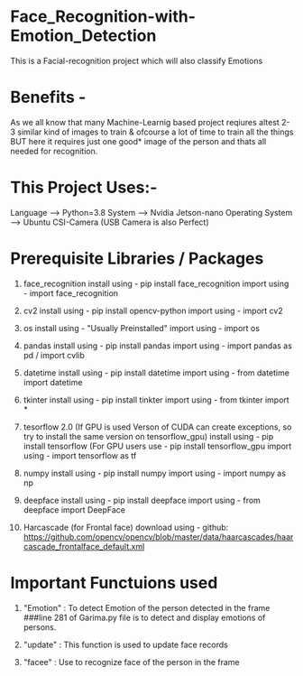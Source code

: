 # Face_Recognition-with-Emotion_Detection

This is a Facial-recognition project which will also classify Emotions

# Benefits - 
As we all know that many Machine-Learnig based project reqiures altest 2-3 similar kind of images to train & ofcourse a lot of time to train all the things BUT here it requires just one good* image of the person and thats all needed for recognition. 

# This Project Uses:-
Language --> Python=3.8 
System --> Nvidia Jetson-nano
Operating System --> Ubuntu
CSI-Camera (USB Camera is also Perfect)

# Prerequisite Libraries / Packages

1. face_recognition
install using - pip install face_recognition
import using - import face_recognition

2. cv2
install using - pip install opencv-python
import using - import cv2

3. os
install using - "Usually Preinstalled"
import using - import os

4. pandas
install using - pip install pandas
import using - import pandas as pd / import cvlib

5. datetime
install using - pip install datetime
import using - from datetime import datetime

6. tkinter
install using - pip install tinkter
import using - from tkinter import *

7. tesorflow 2.0 (If GPU is used Verson of CUDA can create exceptions, so try to install the same version on tensorflow_gpu)
 install using - pip install tensorflow (For GPU users use - pip install tensorflow_gpu
 import using - import tensorflow as tf
 
8. numpy
install using - pip install numpy
import using - import numpy as np

9. deepface
install using - pip install deepface
import using - from deepface import DeepFace

10. Harcascade (for Frontal face)
download using - github: https://github.com/opencv/opencv/blob/master/data/haarcascades/haarcascade_frontalface_default.xml

# Important Functuions used

1. "Emotion" : To detect Emotion of the person detected in the frame  ###line 281 of Garima.py file is to detect and display emotions of persons.

2. "update" : This function is used to update face records

3. "facee" : Use to recognize face of the person in the frame
